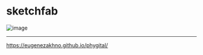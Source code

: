 # sketchfab
![image](https://github.com/EugeneZakhno/sketchfab/assets/30446748/3374322c-9db1-4f82-a896-4b316f5f9e09)

----
https://eugenezakhno.github.io/phygital/

